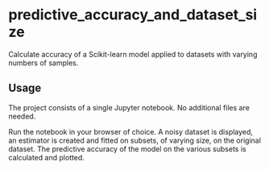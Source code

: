 # predictive\_accuracy\_and\_dataset\_size

Calculate accuracy of a Scikit-learn model applied to datasets with varying  numbers of samples.

## Usage
The project consists of a single Jupyter notebook. No additional files are needed. 

Run the notebook in your browser of choice. A noisy dataset is displayed, an estimator is created and fitted on subsets, of varying size, on the original dataset. The predictive accuracy of the model on the various subsets is calculated and plotted.